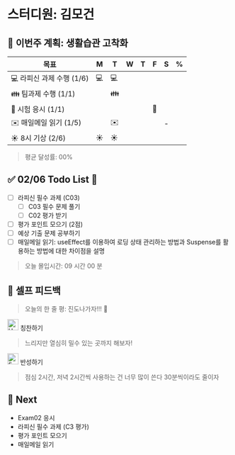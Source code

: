 # 스터디원: 김모건

## 🚀 이번주 계획: 생활습관 고착화

| 목표                      | M   | T   | W   | T   | F   | S   | %   |
| ------------------------- | --- | --- | --- | --- | --- | --- | --- |
| 💻 라피신 과제 수행 (1/6) | 💻  | 💻  |     |     |     |     |     |
| 👪 팀과제 수행 (1/1)      |     | 👪  |     |     |     |     |     |
| 📜 시험 응시 (1/1)        |     |     |     |     | 📜  |     |     |
| ✉️ 매일메일 읽기 (1/5)    |     | ✉️  |     |     |     | -   |     |
| ☀️ 8시 기상 (2/6)         | ☀️  | ☀️  |     |     |     |     |     |

> 평균 달성률: 00% <br>

## ✅ 02/06 Todo List 🌅

- [ ] 라피신 필수 과제 (C03)
  - [ ] C03 필수 문제 풀기
  - [ ] C02 평가 받기
- [ ] 평가 포인트 모으기 (2점)
- [ ] 예상 기출 문제 공부하기
- [ ] 매일메일 읽기: useEffect를 이용하여 로딩 상태 관리하는 방법과 Suspense를 활용하는 방법에 대한 차이점을 설명

> 오늘 몰입시간: 09 시간 00 분<br>

## 🎉 셀프 피드백

> 오늘의 한 줄 평: 진도나가자!!! 🤔 <br>

<img src="https://raw.githubusercontent.com/Tarikul-Islam-Anik/Animated-Fluent-Emojis/master/Emojis/Smilies/Hugging%20Face.png" alt="Hugging Face" width="25" height="25"> 칭찬하기 </img>

> 느리지만 열심히 밀수 있는 곳까지 해보자! <br>

<img src="https://raw.githubusercontent.com/Tarikul-Islam-Anik/Animated-Fluent-Emojis/master/Emojis/Smilies/Face%20with%20Monocle.png" alt="Face with Monocle" width="25" height="25"> 반성하기</img>

> 점심 2시간, 저녁 2시간씩 사용하는 건 너무 많이 쓴다 30분씩이라도 줄이자 <br>

## 🌱 Next

- Exam02 응시
- 라피신 필수 과제 (C3 평가)
- 평가 포인트 모으기
- 매일메일 읽기